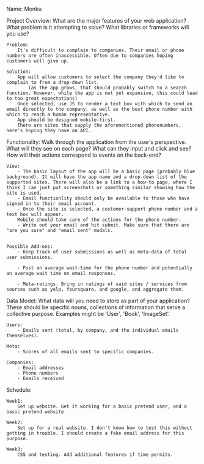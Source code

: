 Name:
Monku 

Project Overview:
    What are the major features of your web application? What problem is it attempting to solve? What libraries or frameworks will you use?

    Problem: 
        It's difficult to complain to companies. Their email or phone numbers are often inaccessible. Often due to companies hoping customers will give up. 

    Solution: 
        App will allow customers to select the company they'd like to complain to from a drop-down list. 
            (as the app grows, that should probably switch to a search function. However, while the app is not yet expansive, this could lead to too great expectations) 
        Once selected, use JS to render a text box with which to send an email directly to the company, as well as the best phone number with which to reach a human representative. 
        App should be designed mobile-first. 
        There are sites that supply the aforementioned phonenumbers, here's hoping they have an API. 

        

Functionality: 
    Walk through the application from the user's perspective. What will they see on each page? What can they input and click and see? How will their actions correspond to events on the back-end?

    View:
        - The basic layout of the app will be a basic page (probably blue background). It will have the app name and a drop-down list of the supported sites. There will also be a link to a how-to page, where I think I can just put screenshots or something similar showing how the site is used. 
        - Email functionlity should only be available to those who have signed in to their email account. 
        - Once the site is selected, a customer-support phone number and a text box will appear. 
        Mobile should take care of the actions for the phone number. 
        - Write out your email and hit submit. Make sure that there are "are you sure" and "email sent" modals. 


    Possible Add-ons:
        - Keep track of user submissions as well as meta-data of total user submissions. 

        - Post an average wait-time for the phone number and potentially an average wait time on email responses. 

        - Meta-ratings. Bring in ratings of said sites / services from sources such as yelp, foursquare, and google, and aggregate them. 


Data Model:
    What data will you need to store as part of your application? These should be specific nouns, collections of information that serve a collective purpose. Examples might be 'User', 'Book', 'ImageSet'.

    Users:
        - Emails sent (total, by company, and the individual emails themselves). 

    Meta:
        - Scores of all emails sent to specific companies. 

    Companies:
        - Email addresses 
        - Phone numbers
        - Emails received


Schedule:
    
    Week1:
        Set up website. Get it working for a basic pretend user, and a basic pretend website

    Week2:
        Set up for a real website. I don't know how to test this without getting in trouble. I should create a fake email address for this purpose. 

    Week3:
        CSS and testing. Add additional features if time permits. 